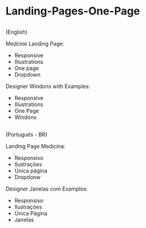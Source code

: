 # Landing-Pages-One-Page
##
(English)

Medcine Landing Page:
- Responsive
- Illustrations
- One page
- Dropdown

Designer Windons with Examples:
- Responsive
- Illustrations
- One Page
- Windons
##
(Português - BR)

Landing Page Medicina:
- Responsivo
- Ilustrações
- Única página
- Dropdonw

Designer Janelas com Examplos:
- Responsivo
- Ilustrações
- Única Página
- Janelas
##
